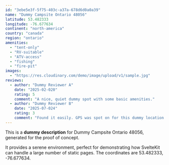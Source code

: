 ```yaml
---
id: "3ebe5e3f-5f75-403c-a37a-678d6d0a0a39"
name: "Dummy Campsite Ontario 48056"
latitude: 53.482333
longitude: -76.677634
continent: "north-america"
country: "canada"
region: "ontario"
amenities:
  - "tent-only"
  - "RV-suitable"
  - "ATV-access"
  - "fishing"
  - "fire-pit"
images:
  - "https://res.cloudinary.com/demo/image/upload/v1/sample.jpg"
reviews:
  - author: "Dummy Reviewer A"
    date: "2025-02-020"
    rating: 5
    comment: "A nice, quiet dummy spot with some basic amenities."
  - author: "Dummy Reviewer B"
    date: "2025-07-024"
    rating: 3
    comment: "Found it easily. GPS was spot on for this dummy location."
---
```


This is a **dummy description** for Dummy Campsite Ontario 48056, generated for the proof of concept.

It provides a serene environment, perfect for demonstrating how SvelteKit can handle a large number of static pages. The coordinates are 53.482333, -76.677634.
